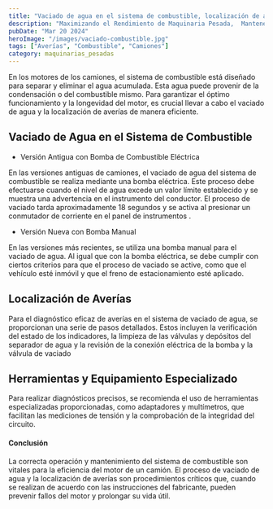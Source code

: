 ```yaml
---
title: "Vaciado de agua en el sistema de combustible, localización de averías"
description: "Maximizando el Rendimiento de Maquinaria Pesada,  Mantener calidad y control evita deterioro, extiende vida útil. Selección y manejo adecuados son cruciales"
pubDate: "Mar 20 2024"
heroImage: "/images/vaciado-combustible.jpg"
tags: ["Averías", "Combustible", "Camiones"]
category: maquinarias_pesadas
---
```


En los motores de los camiones, el sistema de combustible está diseñado para separar y eliminar el agua acumulada. Esta agua puede provenir de la condensación o del combustible mismo. Para garantizar el óptimo funcionamiento y la longevidad del motor, es crucial llevar a cabo el vaciado de agua y la localización de averías de manera eficiente.

## Vaciado de Agua en el Sistema de Combustible

- Versión Antigua con Bomba de Combustible Eléctrica

En las versiones antiguas de camiones, el vaciado de agua del sistema de combustible se realiza mediante una bomba eléctrica. Este proceso debe efectuarse cuando el nivel de agua excede un valor límite establecido y se muestra una advertencia en el instrumento del conductor. El proceso de vaciado tarda aproximadamente 18 segundos y se activa al presionar un conmutador de corriente en el panel de instrumentos .

- Versión Nueva con Bomba Manual

En las versiones más recientes, se utiliza una bomba manual para el vaciado de agua. Al igual que con la bomba eléctrica, se debe cumplir con ciertos criterios para que el proceso de vaciado se active, como que el vehículo esté inmóvil y que el freno de estacionamiento esté aplicado.

## Localización de Averías

Para el diagnóstico eficaz de averías en el sistema de vaciado de agua, se proporcionan una serie de pasos detallados. Estos incluyen la verificación del estado de los indicadores, la limpieza de las válvulas y depósitos del separador de agua y la revisión de la conexión eléctrica de la bomba y la válvula de vaciado

## Herramientas y Equipamiento Especializado

Para realizar diagnósticos precisos, se recomienda el uso de herramientas especializadas proporcionadas, como adaptadores y multímetros, que facilitan las mediciones de tensión y la comprobación de la integridad del circuito.

#### Conclusión

La correcta operación y mantenimiento del sistema de combustible son vitales para la eficiencia del motor de un camión. El proceso de vaciado de agua y la localización de averías son procedimientos críticos que, cuando se realizan de acuerdo con las instrucciones del fabricante, pueden prevenir fallos del motor y prolongar su vida útil.
